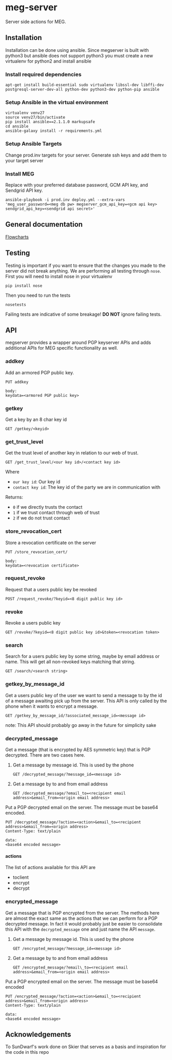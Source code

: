 # meg-server
Server side actions for MEG.

## Installation
Installation can be done using ansible. Since megserver is built with python3 but
ansible does not support python3 you must create a new virtualenv for python2 and
install ansible

### Install required dependencies
    apt-get install build-essential sudo virtualenv libssl-dev libffi-dev postgresql-server-dev-all python-dev python3-dev python-pip ansible
    
### Setup Ansible in the virtual environment
    virtualenv venv27
    source venv27/bin/activate
    pip install ansible==2.1.1.0 markupsafe
    cd ansible
    ansible-galaxy install -r requirements.yml

### Setup Ansible Targets
Change prod.inv targets for your server. Generate ssh keys and add them to your target server

### Install MEG
Replace with your preferred database password, GCM API key, and Sendgrid API key.

    ansible-playbook -i prod.inv deploy.yml --extra-vars 'meg_user_password=<meg db pw> megserver_gcm_api_key=<gcm api key> sendgrid_api_key=<sendgrid api secret>'

## General documentation
[Flowcharts](docs/flowcharts.md)

## Testing
Testing is important if you want to ensure that the changes you made to the server
did not break anything. We are performing all testing through `nose`. First you
will need to install nose in your virtualenv

    pip install nose

Then you need to run the tests

    nosetests

Failing tests are indicative of some breakage! **DO NOT** ignore failing tests.
## API
megserver provides a wrapper around PGP keyserver APIs and adds additional APIs for
MEG specific functionality as well.

### addkey
Add an armored PGP public key.

    PUT addkey

    body:
    keydata=<armored PGP public key>

### getkey
Get a key by an 8 char key id

    GET /getkey/<keyid>


### get_trust_level
Get the trust level of another key in relation to our web of trust.

    GET /get_trust_level/<our key id>/<contact key id>

Where

 * `our key id`: Our key id
 * `contact key id`: The key id of the party we are in communication with

Returns:

 * `0` if we directly trusts the contact
 * `1` if we trust contact through web of trust
 * `2` if we do not trust contact

### store_revocation_cert
Store a revocation certificate on the server

    PUT /store_revocation_cert/

    body:
    keydata=<revocation certificate>

### request_revoke
Request that a users public key be revoked

    POST /request_revoke/?keyid=<8 digit public key id>

### revoke
Revoke a users public key

    GET /revoke/?keyid=<8 digit public key id>&token=<revocation token>

### search
Search for a users public key by some string, maybe by email address or name.
This will get all non-revoked keys matching that string.

    GET /search/<search string>

### getkey_by_message_id
Get a users public key of the user we want to send a message to by the id of a
message awaiting pick up from the server. This API is only called by the phone
when it wants to encrypt a message.

    GET /getkey_by_message_id/?associated_message_id=<message id>

note: This API should probably go away in the future for simplicity sake

### decrypted_message
Get a message (that is encrypted by AES symmetric key) that is PGP decrypted. There are two cases here.

1. Get a message by message id. This is used by the phone

    `GET /decrypted_message/?message_id=<message id>`

2. Get a message by to and from email address

    `GET /decrypted_message/?email_to=<recipient email address>&email_from=<origin email address>`

Put a PGP decrypted email on the server. The message must be base64 encoded.

    PUT /decrypted_message/?action=<action>&email_to=<recipient address>&email_from=<origin address>
    Content-Type: text/plain

    data:
    <base64 encoded message>

#### actions
The list of actions available for this API are

 * toclient
 * encrypt
 * decrypt

### encrypted_message
Get a message that is PGP encrypted from the server. The methods here are almost the exact same as the actions that we can perform for a PGP decrypted message. In fact it would probably just be easier to consolidate this API with the `decrypted_message` one and just name the API `message`.

1. Get a message by message id. This is used by the phone

    `GET /encrypted_message/?message_id=<message id>`

2. Get a message by to and from email address

    `GET /encrypted_message/?email\_to=<recipient email address>&email_from=<origin email address>`

Put a PGP encrypted email on the server. The message must be base64 encoded

    PUT /encrypted_message/?action=<action>&email_to=<recipient address>&email_from=<origin address>
    Content-Type: text/plain

    data:
    <base64 encoded message>

## Acknowledgements
To SunDwarf's work done on Skier that serves as a basis and inspiration for
the code in this repo

